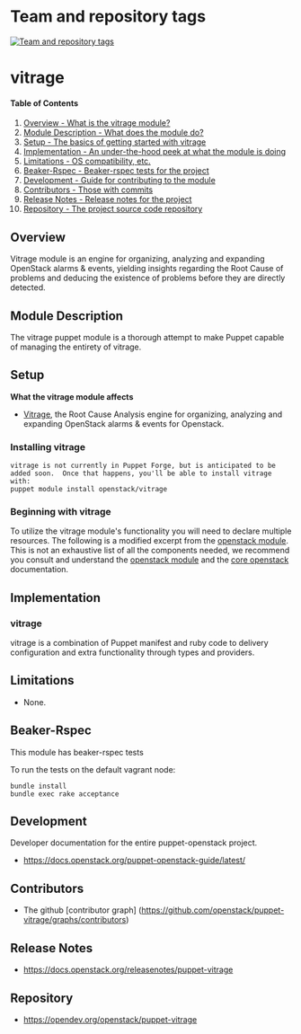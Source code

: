 Team and repository tags
========================

[![Team and repository tags](https://governance.openstack.org/tc/badges/puppet-vitrage.svg)](https://governance.openstack.org/tc/reference/tags/index.html)

<!-- Change things from this point on -->

vitrage
=======

#### Table of Contents

1. [Overview - What is the vitrage module?](#overview)
2. [Module Description - What does the module do?](#module-description)
3. [Setup - The basics of getting started with vitrage](#setup)
4. [Implementation - An under-the-hood peek at what the module is doing](#implementation)
5. [Limitations - OS compatibility, etc.](#limitations)
6. [Beaker-Rspec - Beaker-rspec tests for the project](#beaker-rspec)
7. [Development - Guide for contributing to the module](#development)
8. [Contributors - Those with commits](#contributors)
9. [Release Notes - Release notes for the project](#release-notes)
10. [Repository - The project source code repository](#repository)

Overview
--------

Vitrage module is an engine for organizing, analyzing and expanding OpenStack alarms & events, yielding insights regarding the Root Cause of problems and deducing the existence of problems before they are directly detected.

Module Description
------------------

The vitrage puppet module is a thorough attempt to make Puppet capable of managing the entirety of vitrage.

Setup
-----

**What the vitrage module affects**

* [Vitrage](https://docs.openstack.org/vitrage/latest/), the Root Cause Analysis engine for organizing, analyzing and expanding OpenStack alarms & events for Openstack.

### Installing vitrage

    vitrage is not currently in Puppet Forge, but is anticipated to be added soon.  Once that happens, you'll be able to install vitrage with:
    puppet module install openstack/vitrage

### Beginning with vitrage

To utilize the vitrage module's functionality you will need to declare multiple resources.  The following is a modified excerpt from the [openstack module](https://github.com/stackforge/puppet-openstack).  This is not an exhaustive list of all the components needed, we recommend you consult and understand the [openstack module](https://github.com/stackforge/puppet-openstack) and the [core openstack](http://docs.openstack.org) documentation.

Implementation
--------------

### vitrage

vitrage is a combination of Puppet manifest and ruby code to delivery configuration and extra functionality through types and providers.

Limitations
------------

* None.

Beaker-Rspec
------------

This module has beaker-rspec tests

To run the tests on the default vagrant node:

```shell
bundle install
bundle exec rake acceptance
```

Development
-----------

Developer documentation for the entire puppet-openstack project.

* https://docs.openstack.org/puppet-openstack-guide/latest/

Contributors
------------

* The github [contributor graph] (https://github.com/openstack/puppet-vitrage/graphs/contributors)

Release Notes
-------------

* https://docs.openstack.org/releasenotes/puppet-vitrage

Repository
----------

* https://opendev.org/openstack/puppet-vitrage
